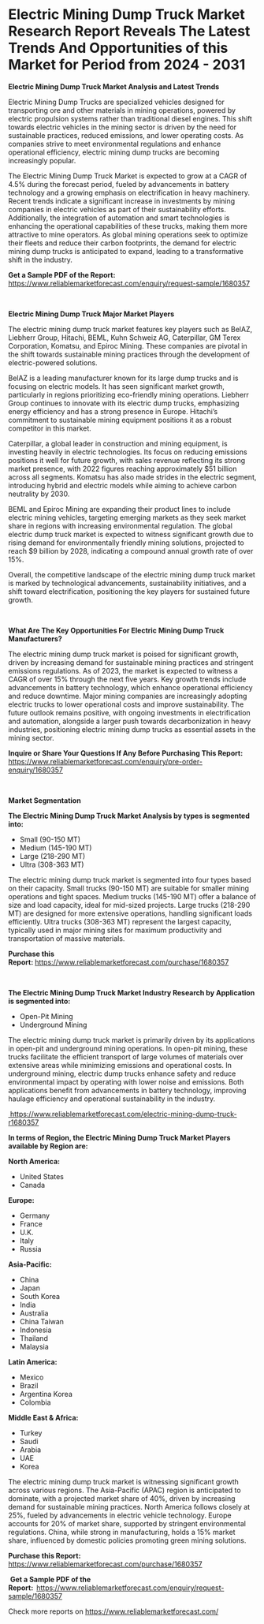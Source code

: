 <p><h1>Electric Mining Dump Truck Market Research Report Reveals The Latest Trends And Opportunities of this Market for Period from 2024 - 2031</h1></p><p><strong>Electric Mining Dump Truck Market Analysis and Latest Trends</strong></p>
<p><p>Electric Mining Dump Trucks are specialized vehicles designed for transporting ore and other materials in mining operations, powered by electric propulsion systems rather than traditional diesel engines. This shift towards electric vehicles in the mining sector is driven by the need for sustainable practices, reduced emissions, and lower operating costs. As companies strive to meet environmental regulations and enhance operational efficiency, electric mining dump trucks are becoming increasingly popular.</p><p>The Electric Mining Dump Truck Market is expected to grow at a CAGR of 4.5% during the forecast period, fueled by advancements in battery technology and a growing emphasis on electrification in heavy machinery. Recent trends indicate a significant increase in investments by mining companies in electric vehicles as part of their sustainability efforts. Additionally, the integration of automation and smart technologies is enhancing the operational capabilities of these trucks, making them more attractive to mine operators. As global mining operations seek to optimize their fleets and reduce their carbon footprints, the demand for electric mining dump trucks is anticipated to expand, leading to a transformative shift in the industry.</p></p>
<p><strong>Get a Sample PDF of the Report:&nbsp;</strong> <a href="https://www.reliablemarketforecast.com/enquiry/request-sample/1680357?utm_campaign=1167&utm_medium=2&utm_source=Github&utm_content=ia&utm_term=28122024&utm_id=electric-mining-dump-truck">https://www.reliablemarketforecast.com/enquiry/request-sample/1680357</a></p>
<p>&nbsp;</p>
<p><strong>Electric Mining Dump Truck Major Market Players</strong></p>
<p><p>The electric mining dump truck market features key players such as BelAZ, Liebherr Group, Hitachi, BEML, Kuhn Schweiz AG, Caterpillar, GM Terex Corporation, Komatsu, and Epiroc Mining. These companies are pivotal in the shift towards sustainable mining practices through the development of electric-powered solutions.</p><p>BelAZ is a leading manufacturer known for its large dump trucks and is focusing on electric models. It has seen significant market growth, particularly in regions prioritizing eco-friendly mining operations. Liebherr Group continues to innovate with its electric dump trucks, emphasizing energy efficiency and has a strong presence in Europe. Hitachi’s commitment to sustainable mining equipment positions it as a robust competitor in this market.</p><p>Caterpillar, a global leader in construction and mining equipment, is investing heavily in electric technologies. Its focus on reducing emissions positions it well for future growth, with sales revenue reflecting its strong market presence, with 2022 figures reaching approximately $51 billion across all segments. Komatsu has also made strides in the electric segment, introducing hybrid and electric models while aiming to achieve carbon neutrality by 2030.</p><p>BEML and Epiroc Mining are expanding their product lines to include electric mining vehicles, targeting emerging markets as they seek market share in regions with increasing environmental regulation. The global electric dump truck market is expected to witness significant growth due to rising demand for environmentally friendly mining solutions, projected to reach $9 billion by 2028, indicating a compound annual growth rate of over 15%.</p><p>Overall, the competitive landscape of the electric mining dump truck market is marked by technological advancements, sustainability initiatives, and a shift toward electrification, positioning the key players for sustained future growth.</p></p>
<p>&nbsp;</p>
<p><strong>What Are The Key Opportunities For Electric Mining Dump Truck Manufacturers?</strong></p>
<p><p>The electric mining dump truck market is poised for significant growth, driven by increasing demand for sustainable mining practices and stringent emissions regulations. As of 2023, the market is expected to witness a CAGR of over 15% through the next five years. Key growth trends include advancements in battery technology, which enhance operational efficiency and reduce downtime. Major mining companies are increasingly adopting electric trucks to lower operational costs and improve sustainability. The future outlook remains positive, with ongoing investments in electrification and automation, alongside a larger push towards decarbonization in heavy industries, positioning electric mining dump trucks as essential assets in the mining sector.</p></p>
<p><strong>Inquire or Share Your Questions If Any Before Purchasing This Report:</strong> <a href="https://www.reliablemarketforecast.com/enquiry/pre-order-enquiry/1680357?utm_campaign=1167&utm_medium=2&utm_source=Github&utm_content=ia&utm_term=28122024&utm_id=electric-mining-dump-truck">https://www.reliablemarketforecast.com/enquiry/pre-order-enquiry/1680357</a></p>
<p>&nbsp;</p>
<p><strong>Market Segmentation</strong></p>
<p><strong>The Electric Mining Dump Truck Market Analysis by types is segmented into:</strong></p>
<p><ul><li>Small (90-150 MT)</li><li>Medium (145-190 MT)</li><li>Large (218-290 MT)</li><li>Ultra (308-363 MT)</li></ul></p>
<p><p>The electric mining dump truck market is segmented into four types based on their capacity. Small trucks (90-150 MT) are suitable for smaller mining operations and tight spaces. Medium trucks (145-190 MT) offer a balance of size and load capacity, ideal for mid-sized projects. Large trucks (218-290 MT) are designed for more extensive operations, handling significant loads efficiently. Ultra trucks (308-363 MT) represent the largest capacity, typically used in major mining sites for maximum productivity and transportation of massive materials.</p></p>
<p><strong>Purchase this Report:&nbsp;</strong><a href="https://www.reliablemarketforecast.com/purchase/1680357?utm_campaign=1167&utm_medium=2&utm_source=Github&utm_content=ia&utm_term=28122024&utm_id=electric-mining-dump-truck">https://www.reliablemarketforecast.com/purchase/1680357</a></p>
<p>&nbsp;</p>
<p><strong>The Electric Mining Dump Truck Market Industry Research by Application is segmented into:</strong></p>
<p><ul><li>Open-Pit Mining</li><li>Underground Mining</li></ul></p>
<p><p>The electric mining dump truck market is primarily driven by its applications in open-pit and underground mining operations. In open-pit mining, these trucks facilitate the efficient transport of large volumes of materials over extensive areas while minimizing emissions and operational costs. In underground mining, electric dump trucks enhance safety and reduce environmental impact by operating with lower noise and emissions. Both applications benefit from advancements in battery technology, improving haulage efficiency and operational sustainability in the industry.</p></p>
<p><a href="https://www.reliablemarketforecast.com/electric-mining-dump-truck-r1680357?utm_campaign=1167&utm_medium=2&utm_source=Github&utm_content=ia&utm_term=28122024&utm_id=electric-mining-dump-truck">&nbsp;https://www.reliablemarketforecast.com/electric-mining-dump-truck-r1680357</a></p>
<p><strong>In terms of Region, the Electric Mining Dump Truck Market Players available by Region are:</strong></p>
<p>
    <p> <strong> North America: </strong>
        <ul>
            <li>United States</li>
            <li>Canada</li>
        </ul>
        </p> 
    <p> <strong> Europe: </strong>
        <ul>
            <li>Germany</li>
            <li>France</li>
            <li>U.K.</li>
            <li>Italy</li>
            <li>Russia</li>
        </ul>
        </p> 
    <p> <strong> Asia-Pacific: </strong>
        <ul>
            <li>China</li>
            <li>Japan</li>
            <li>South Korea</li>
            <li>India</li>
            <li>Australia</li>
            <li>China Taiwan</li>
            <li>Indonesia</li>
            <li>Thailand</li>
            <li>Malaysia</li>
        </ul>
        </p> 
    <p> <strong> Latin America: </strong>
        <ul>
            <li>Mexico</li>
            <li>Brazil</li>
            <li>Argentina Korea</li>
            <li>Colombia</li>
        </ul>
        </p> 
    <p> <strong> Middle East & Africa: </strong>
        <ul>
            <li>Turkey</li>
            <li>Saudi</li>
            <li>Arabia</li>
            <li>UAE</li>
            <li>Korea</li>
        </ul>
    </p>
    </p>
<p><p>The electric mining dump truck market is witnessing significant growth across various regions. The Asia-Pacific (APAC) region is anticipated to dominate, with a projected market share of 40%, driven by increasing demand for sustainable mining practices. North America follows closely at 25%, fueled by advancements in electric vehicle technology. Europe accounts for 20% of market share, supported by stringent environmental regulations. China, while strong in manufacturing, holds a 15% market share, influenced by domestic policies promoting green mining solutions.</p></p>
<p><strong>Purchase this Report: </strong><a href="https://www.reliablemarketforecast.com/purchase/1680357?utm_campaign=1167&utm_medium=2&utm_source=Github&utm_content=ia&utm_term=28122024&utm_id=electric-mining-dump-truck">https://www.reliablemarketforecast.com/purchase/1680357</a></p>
<p>&nbsp;<strong>Get a Sample PDF of the Report:&nbsp;&nbsp;</strong><a href="https://www.reliablemarketforecast.com/enquiry/request-sample/1680357?utm_campaign=1167&utm_medium=2&utm_source=Github&utm_content=ia&utm_term=28122024&utm_id=electric-mining-dump-truck">https://www.reliablemarketforecast.com/enquiry/request-sample/1680357</a></p>
<p><strong></strong></p>
<p>Check more reports on <a href="https://www.reliablemarketforecast.com/?utm_campaign=1167&utm_medium=2&utm_source=Github&utm_content=ia&utm_term=28122024&utm_id=electric-mining-dump-truck">https://www.reliablemarketforecast.com/</a></p>